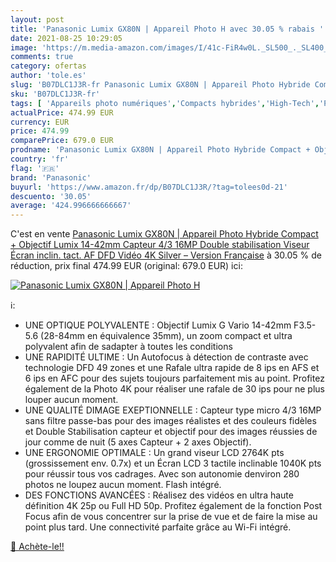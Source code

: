```yaml
---
layout: post
title: 'Panasonic Lumix GX80N | Appareil Photo H avec 30.05 % rabais '
date: 2021-08-25 10:29:05
image: 'https://m.media-amazon.com/images/I/41c-FiR4w0L._SL500_._SL400_.jpg'
comments: true
category: ofertas
author: 'tole.es'
slug: 'B07DLC1J3R-fr Panasonic Lumix GX80N | Appareil Photo Hybride Compact +...'
sku: 'B07DLC1J3R-fr'
tags: [ 'Appareils photo numériques','Compacts hybrides','High-Tech','Photo et caméscopes','panasonic', ]
actualPrice: 474.99 EUR
currency: EUR
price: 474.99
comparePrice: 679.0 EUR
prodname: 'Panasonic Lumix GX80N | Appareil Photo Hybride Compact + Objectif Lumix 14-42mm  Capteur 4/3 16MP  Double stabilisation  Viseur  Écran inclin. tact.  AF DFD  Vidéo 4K  Silver – Version Française'
country: 'fr'
flag: '🇫🇷'
brand: 'Panasonic'
buyurl: 'https://www.amazon.fr/dp/B07DLC1J3R/?tag=tolees0d-21'
descuento: '30.05'
average: '424.996666666667'
---
```


C'est en vente [Panasonic Lumix GX80N | Appareil Photo Hybride Compact + Objectif Lumix 14-42mm  Capteur 4/3 16MP  Double stabilisation  Viseur  Écran inclin. tact.  AF DFD  Vidéo 4K  Silver – Version Française](https://www.amazon.fr/dp/B07DLC1J3R/?tag=tolees0d-21)  à  30.05 % de réduction, prix final  474.99 EUR (original: 679.0 EUR) ici:

[![Panasonic Lumix GX80N | Appareil Photo H](https://m.media-amazon.com/images/I/41c-FiR4w0L._SL500_._SL400_.jpg)](https://www.amazon.fr/dp/B07DLC1J3R/?tag=tolees0d-21)

ℹ️:

- UNE OPTIQUE POLYVALENTE : Objectif Lumix G Vario 14-42mm F3.5-5.6 (28-84mm en équivalence 35mm), un zoom compact et ultra polyvalent afin de sadapter à toutes les conditions
- UNE RAPIDITÉ ULTIME : Un Autofocus à détection de contraste avec technologie DFD 49 zones et une Rafale ultra rapide de 8 ips en AFS et 6 ips en AFC pour des sujets toujours parfaitement mis au point. Profitez également de la Photo 4K pour réaliser une rafale de 30 ips pour ne plus louper aucun moment.
- UNE QUALITÉ DIMAGE EXEPTIONNELLE : Capteur type micro 4/3 16MP sans filtre passe-bas pour des images réalistes et des couleurs fidèles et Double Stabilisation capteur et objectif pour des images réussies de jour comme de nuit (5 axes Capteur + 2 axes Objectif).
- UNE ERGONOMIE OPTIMALE : Un grand viseur LCD 2764K pts (grossissement env. 0.7x) et un Écran LCD 3 tactile inclinable 1040K pts pour réussir tous vos cadrages. Avec son autonomie denviron 280 photos ne loupez aucun moment. Flash intégré.
- DES FONCTIONS AVANCÉES : Réalisez des vidéos en ultra haute définition 4K 25p ou Full HD 50p. Profitez également de la fonction Post Focus afin de vous concentrer sur la prise de vue et de faire la mise au point plus tard. Une connectivité parfaite grâce au Wi-Fi intégré.

[🛒 Achète-le!!](https://www.amazon.fr/dp/B07DLC1J3R/?tag=tolees0d-21)
